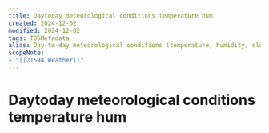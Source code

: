 ```yaml
---
title: Daytoday meteorological conditions temperature hum
created: 2024-12-02
modified: 2024-12-02
tags: TBSMetadata
alias: Day-to-day meteorological conditions (temperature, humidity, cloudiness, wind, precipitation, etc.) affecting a specific place.
scopeNote:
- "[[21594 Weather]]"
---
```

# Daytoday meteorological conditions temperature hum
